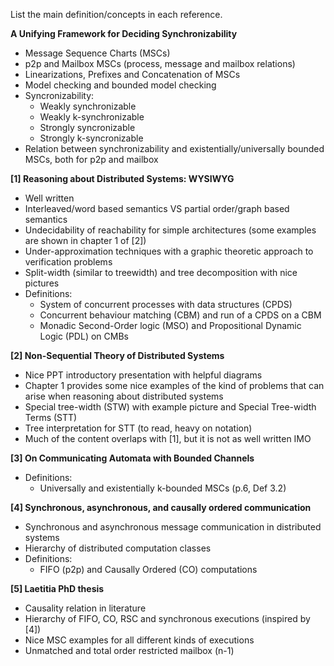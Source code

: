 List the main definition/concepts in each reference.

**A Unifying Framework for Deciding Synchronizability**
- Message Sequence Charts (MSCs)
- p2p and Mailbox MSCs (process, message and mailbox relations)
- Linearizations, Prefixes and Concatenation of MSCs
- Model checking and bounded model checking
- Syncronizability:
  - Weakly synchronizable
  - Weakly k-synchronizable
  - Strongly syncronizable
  - Strongly k-syncronizable
- Relation between synchronizability and existentially/universally bounded MSCs, both for p2p and mailbox

**[1] Reasoning about Distributed Systems: WYSIWYG**
- Well written
- Interleaved/word based semantics VS partial order/graph based semantics
- Undecidability of reachability for simple architectures (some examples are shown in chapter 1 of [2])
- Under-approximation techniques with a graphic theoretic approach to verification problems
- Split-width (similar to treewidth) and tree decomposition with nice pictures
- Definitions:
  - System of concurrent processes with data structures (CPDS)
  - Concurrent behaviour matching (CBM) and run of a CPDS on a CBM
  - Monadic Second-Order logic (MSO) and Propositional Dynamic Logic (PDL) on CMBs

**[2] Non-Sequential Theory of Distributed Systems**
- Nice PPT introductory presentation with helpful diagrams
- Chapter 1 provides some nice examples of the kind of problems that can arise when reasoning about distributed systems
- Special tree-width (STW) with example picture and Special Tree-width Terms (STT)
- Tree interpretation for STT (to read, heavy on notation) 
- Much of the content overlaps with [1], but it is not as well written IMO

**[3] On Communicating Automata with Bounded Channels**
- Definitions:
  - Universally and existentially k-bounded MSCs (p.6, Def 3.2)

**[4] Synchronous, asynchronous, and causally ordered communication**
- Synchronous and asynchronous message communication in distributed systems
- Hierarchy of distributed computation classes
- Definitions:
  - FIFO (p2p) and Causally Ordered (CO) computations

**[5] Laetitia PhD thesis**
- Causality relation in literature
- Hierarchy of FIFO, CO, RSC and synchronous executions (inspired by [4])
- Nice MSC examples for all different kinds of executions
- Unmatched and total order restricted mailbox (n-1)